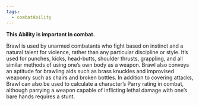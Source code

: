 ```yaml
---
tags:
  - combatAbility
---
```

**This Ability is important in combat.**

Brawl is used by unarmed combatants who fight based on instinct and a natural talent for violence, rather than any particular discipline or style. It’s used for punches, kicks, head-butts, shoulder thrusts, grappling, and all similar methods of using one’s own body as a weapon. Brawl also conveys an aptitude for brawling aids such as brass knuckles and improvised weaponry such as chairs and broken bottles. In addition to covering attacks, Brawl can also be used to calculate a character’s Parry rating in combat, although parrying a weapon capable of inflicting lethal damage with one’s bare hands requires a stunt.